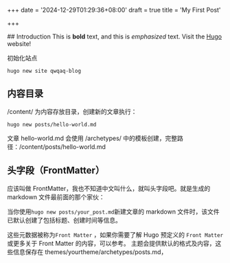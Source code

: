 +++
date = '2024-12-29T01:29:36+08:00'
draft = true
title = 'My First Post'

+++

\## Introduction This is **bold** text, and this is _emphasized_ text. Visit the [Hugo](https://gohugo.io) website!

初始化站点

```
hugo new site qwqaq-blog

```

## 内容目录

/content/ 为内容存放目录，创建新的文章执行：

```
hugo new posts/hello-world.md
```

文章 hello-world.md 会使用 /archetypes/ 中的模板创建，完整路径：/content/posts/hello-world.md

## 头字段（FrontMatter）

应该叫做 FrontMatter，我也不知道中文叫什么，就叫头字段吧。就是生成的 markdown 文件最前面的那个家伙：

当你使用`hugo new posts/your_post.md`新建文章的 markdown 文件时，该文件已默认创建了包括标题、创建时间等信息。

这些元数据被称为`Front Matter` ，如果你需要了解 Hugo 预定义的 `Front Matter` 或更多关于 Front Matter 的内容，可以参考。 主题会提供默认的格式及内容，这些信息保存在 themes/yourtheme/archetypes/posts.md，
